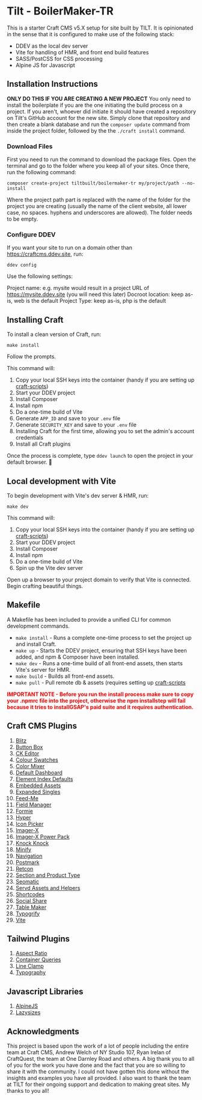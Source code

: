 # Tilt - BoilerMaker-TR 

This is a starter Craft CMS v5.X setup for site built by TILT. It is opinionated in the sense that it is configured to make use of the following stack:
* DDEV as the local dev server
* Vite for handling of HMR, and front end build features
* SASS/PostCSS for CSS processing
* Alpine JS for Javascript

## Installation Instructions

**ONLY DO THIS IF YOU ARE CREATING A NEW PROJECT** You only need to install the boilerplate if you are the one initiating the build process on a project. If you aren't, whoever did initiate it should have created a repository on Tilt's GitHub account for the new site. Simply clone that repository and then create a blank database and run the `composer update` command from inside the project folder, followed by the the `./craft install` command.

### Download Files

First you need to run the command to download the package files. Open the terminal and go to the folder where you keep all of your sites. Once there, run the following command:

```shell
composer create-project tiltbuilt/boilermaker-tr my/project/path --no-install
```

Where the project path part is replaced with the name of the folder for the project you are creating (usually the name of the client website, all lower case, no spaces. hyphens and underscores are allowed). The folder needs to be empty.

### Configure DDEV

If you want your site to run on a domain other than https://craftcms.ddev.site, run:

```shell
ddev config
```

Use the following settings:

Project name: e.g. mysite would result in a project URL of https://mysite.ddev.site (you will need this later)
Docroot location: keep as-is, web is the default
Project Type: keep as-is, php is the default

## Installing Craft

To install a clean version of Craft, run:

```shell
make install
```

Follow the prompts.

This command will:

1. Copy your local SSH keys into the container (handy if you are setting up [craft-scripts](https://github.com/nystudio107/craft-scripts/))
2. Start your DDEV project
3. Install Composer
4. Install npm
5. Do a one-time build of Vite
6. Generate `APP_ID` and save to your `.env` file
7. Generate `SECURITY_KEY` and save to your `.env` file
8. Installing Craft for the first time, allowing you to set the admin's account credentials
9. Install all Craft plugins

Once the process is complete, type `ddev launch` to open the project in your default browser. 🚀

## Local development with Vite

To begin development with Vite's dev server & HMR, run:

```shell
make dev
```

This command will:

1. Copy your local SSH keys into the container (handy if you are setting up [craft-scripts](https://github.com/nystudio107/craft-scripts/))
2. Start your DDEV project
3. Install Composer
4. Install npm
5. Do a one-time build of Vite
6. Spin up the Vite dev server

Open up a browser to your project domain to verify that Vite is connected. Begin crafting beautiful things. 

## Makefile

A Makefile has been included to provide a unified CLI for common development commands.

- `make install` - Runs a complete one-time process to set the project up and install Craft.
- `make up` - Starts the DDEV project, ensuring that SSH keys have been added, and npm & Composer have been installed.
- `make dev` - Runs a one-time build of all front-end assets, then starts Vite's server for HMR.
- `make build` - Builds all front-end assets.
- `make pull` - Pull remote db & assets (requires setting up [craft-scripts](https://github.com/nystudio107/craft-scripts/)

<span style="color:red">**IMPORTANT NOTE - Before you run the install process make sure to copy your .npmrc file into the project, otherwise the npm installstep will fail because it tries to installGSAP's paid suite and it requires authentication.**</span>


## Craft CMS Plugins

1. [Blitz](https://plugins.craftcms.com/blitz)
1. [Button Box](https://plugins.craftcms.com/buttonbox)
1. [CK Editor](https://plugins.craftcms.com/ckeditor)
1. [Colour Swatches](https://plugins.craftcms.com/colour-swatches)
1. [Color Mixer](https://plugins.craftcms.com/craft-color-mixer)
1. [Default Dashboard](https://plugins.craftcms.com/default-dashboard)
1. [Element Index Defaults](https://plugins.craftcms.com/element-index-defaults)
1. [Embedded Assets](https://plugins.craftcms.com/embeddedassets)
1. [Expanded Singles](https://plugins.craftcms.com/expanded-singles)
1. [Feed-Me](https://plugins.craftcms.com/feed-me)
1. [Field Manager](https://plugins.craftcms.com/field-manager)
1. [Formie](https://plugins.craftcms.com/formie)
1. [Hyper](https://plugins.craftcms.com/hyper)
1. [Icon Picker](https://plugins.craftcms.com/icon-picker)
1. [Imager-X](https://plugins.craftcms.com/imager-x)
1. [Imager-X Power Pack](https://plugins.craftcms.com/imager-x-power-pack)
1. [Knock Knock](https://plugins.craftcms.com/knock-knock)
1. [Minify](https://plugins.craftcms.com/minify)
1. [Navigation](https://plugins.craftcms.com/navigation)
1. [Postmark](https://plugins.craftcms.com/postmark)
1. [Retcon](https://plugins.craftcms.com/retcon)
1. [Section and Product Type](https://plugins.craftcms.com/section-and-product-type)
1. [Seomatic](https://nystudio107.com/docs/seomatic/)
1. [Servd Assets and Helpers](https://github.com/servdhost/craft-asset-storage)
1. [Shortcodes](https://plugins.craftcms.com/shortcodes)
1. [Social Share](https://plugins.craftcms.com/social-share)
1. [Table Maker](https://plugins.craftcms.com/tablemaker)
1. [Typogrify](https://plugins.craftcms.com/typogrify)
1. [Vite](https://github.com/nystudio107/craft-vite)

## Tailwind Plugins

1. [Aspect Ratio](https://github.com/tailwindlabs/tailwindcss-aspect-ratio)
1. [Container Queries](https://github.com/tailwindlabs/tailwindcss-container-queries)
1. [Line Clamp](https://github.com/tailwindlabs/tailwindcss-line-clamp)
1. [Typography](https://github.com/tailwindlabs/tailwindcss-typography)

## Javascript Libraries

1. [AlpineJS](https://alpinejs.dev/)
1. [Lazysizes](https://afarkas.github.io/lazysizes/)

## Acknowledgments

This project is based upon the work of a lot of people including the entire team at Craft CMS, Andrew Welch of NY Studio 107, Ryan Irelan of CraftQuest, the team at One Darnley Road and others. A big thank you to all of you for the work you have done and the fact that you are so willing to share it with the community. I could not have gotten this done without the insights and examples you have all provided. I also want to thank the team at TILT for their ongoing support and dedication to making great sites. My thanks to you all!
